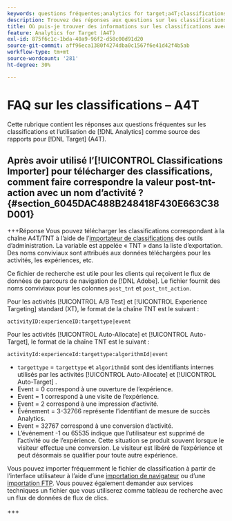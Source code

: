 ```yaml
---
keywords: questions fréquentes;analytics for target;a4T;classifications;classification;importateur de classifications;post-tnt-action;codes d’événement
description: Trouvez des réponses aux questions sur les classifications et l’utilisation de [!UICONTROL Analytics for Target] (A4T).
title: Où puis-je trouver des informations sur les classifications avec A4T ?
feature: Analytics for Target (A4T)
exl-id: 875f6c1c-1bda-40a9-96f2-d58c00d91d20
source-git-commit: aff96eca1380f4274dba0c1567f6e41d42f4b5ab
workflow-type: tm+mt
source-wordcount: '281'
ht-degree: 30%

---
```


# FAQ sur les classifications – A4T

Cette rubrique contient les réponses aux questions fréquentes sur les classifications et l’utilisation de [!DNL Analytics] comme source des rapports pour [!DNL Target] (A4T).

## Après avoir utilisé l’[!UICONTROL Classifications Importer] pour télécharger des classifications, comment faire correspondre la valeur post-tnt-action avec un nom d’activité ? {#section_6045DAC488B248418F430E663C38D001}

+++Réponse
Vous pouvez télécharger les classifications correspondant à la chaîne A4T/TNT à l’aide de l’[importateur de classifications](https://experienceleague.adobe.com/docs/analytics/components/classifications/classifications-importer/c-working-with-saint.html) des outils d’administration. La variable est appelée « TNT » dans la liste d’exportation. Des noms conviviaux sont attribués aux données téléchargées pour les activités, les expériences, etc.

Ce fichier de recherche est utile pour les clients qui reçoivent le flux de données de parcours de navigation de [!DNL Adobe]. Le fichier fournit des noms conviviaux pour les colonnes `post_tnt` et `post_tnt_action`.

Pour les activités [!UICONTROL A/B Test] et [!UICONTROL Experience Targeting] standard (XT), le format de la chaîne TNT est le suivant :

```
activityID:experienceID:targettype|event
```

Pour les activités [!UICONTROL Auto-Allocate] et [!UICONTROL Auto-Target], le format de la chaîne TNT est le suivant :

```
activityId:experienceId:targettype:algorithmId|event
```

* `targettype` = `targettype` et `algorithmId` sont des identifiants internes utilisés par les activités [!UICONTROL Auto-Allocate] et [!UICONTROL Auto-Target] .
* Event = 0 correspond à une ouverture de l’expérience.
* Event = 1 correspond à une visite de l’expérience.
* Event = 2 correspond à une impression d’activité.
* Événement = 3-32766 représente l’identifiant de mesure de succès Analytics.
* Event = 32767 correspond à une conversion d’activité.
* L’événement -1 ou 65535 indique que l’utilisateur est supprimé de l’activité ou de l’expérience. Cette situation se produit souvent lorsque le visiteur effectue une conversion. Le visiteur est libéré de l’expérience et peut désormais se qualifier pour toute autre expérience.

Vous pouvez importer fréquemment le fichier de classification à partir de l’interface utilisateur à l’aide d’une [importation de navigateur](https://experienceleague.adobe.com/docs/analytics/components/classifications/classifications-importer/browser-import.html?lang=en) ou d’une [importation FTP](https://experienceleague.adobe.com/docs/analytics/components/classifications/classifications-importer/import-file.html?lang=en). Vous pouvez également demander aux services techniques un fichier que vous utiliserez comme tableau de recherche avec un flux de données de flux de clics.

+++
